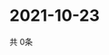 # 2021-10-23
  共 0条

  <!-- BEGIN -->
  <!-- 最后更新时间Sat Oct 23 2021 04:04:33 GMT+0000 (Coordinated Universal Time) -->
  
  <!-- END -->
  
  